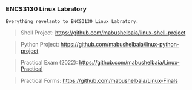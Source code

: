### ENCS3130 Linux Labratory

```
Everything revelanto to ENCS3130 Linux Labratory.
```

> Shell Project: https://github.com/mabushelbaia/linux-shell-project

> Python Project: https://github.com/mabushelbaia/linux-python-project

> Practical Exam (2022): https://github.com/mabushelbaia/Linux-Practical

> Practical Forms: https://github.com/mabushelbaia/Linux-Finals
